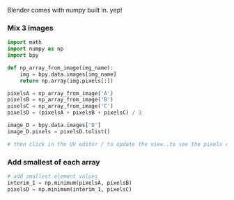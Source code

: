 Blender comes with numpy built in. yep!

### Mix 3 images

```python
import math
import numpy as np
import bpy

def np_array_from_image(img_name):
    img = bpy.data.images[img_name]
    return np.array(img.pixels[:])

pixelsA = np_array_from_image('A')
pixelsB = np_array_from_image('B')
pixelsC = np_array_from_image('C')
pixelsD = (pixelsA + pixelsB + pixelsC) / 3

image_D = bpy.data.images['D']
image_D.pixels = pixelsD.tolist()

# then click in the UV editor / to update the view..to see the pixels of `D` updated
```

### Add smallest of each array
```python
# add smallest element values
interim_1 = np.minimum(pixelsA, pixelsB)
pixelsD = np.minimum(interim_1, pixelsC)
```
